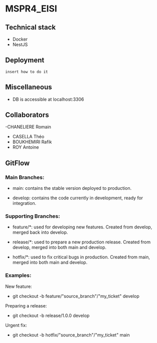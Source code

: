 # MSPR4_EISI

## Technical stack
- Docker
- NestJS

## Deployment
```
insert how to do it
```

## Miscellaneous 

 - DB is accessible at  localhost:3306

## Collaborators
-CHANELIERE Romain
- CASELLA Théo
- BOUKHEMIRI Rafik
- ROY Antoine

## GitFlow
### Main Branches:
- main: contains the stable version deployed to production.

- develop: contains the code currently in development, ready for integration.

### Supporting Branches:
- feature/*: used for developing new features. Created from develop, merged back into develop.

- release/*: used to prepare a new production release. Created from develop, merged into both main and develop.

- hotfix/*: used to fix critical bugs in production. Created from main, merged into both main and develop.

### Examples:
New feature:
- git checkout -b feature/"source_branch"/"my_ticket" develop

Preparing a release:
- git checkout -b release/1.0.0 develop

Urgent fix:
- git checkout -b hotfix/"source_branch"/"my_ticket" main
